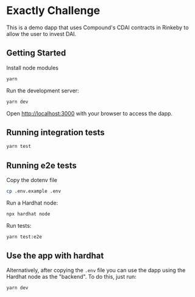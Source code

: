 # Exactly Challenge

This is a demo dapp that uses Compound's CDAI contracts in Rinkeby to allow the user to invest DAI.

## Getting Started

Install node modules

```bash
yarn
```

Run the development server:

```bash
yarn dev
```

Open [http://localhost:3000](http://localhost:3000) with your browser to access the dapp.

## Running integration tests

```bash
yarn test
```

## Running e2e tests

Copy the dotenv file

```bash
cp .env.example .env
```

Run a Hardhat node:

```bash
npx hardhat node
```

Run tests:

```bash
yarn test:e2e
```

## Use the app with hardhat

Alternatively, after copying the `.env` file you can use the dapp using the Hardhat node as the "backend". To do this, just run:

```bash
yarn dev
```